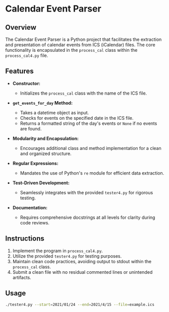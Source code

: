 # Calendar Event Parser

## Overview

The Calendar Event Parser is a Python project that facilitates the extraction and presentation of calendar events from ICS (iCalendar) files. The core functionality is encapsulated in the `process_cal` class within the `process_cal4.py` file.

## Features

- **Constructor:**
  - Initializes the `process_cal` class with the name of the ICS file.

- **`get_events_for_day` Method:**
  - Takes a datetime object as input.
  - Checks for events on the specified date in the ICS file.
  - Returns a formatted string of the day's events or `None` if no events are found.

- **Modularity and Encapsulation:**
  - Encourages additional class and method implementation for a clean and organized structure.

- **Regular Expressions:**
  - Mandates the use of Python's `re` module for efficient data extraction.

- **Test-Driven Development:**
  - Seamlessly integrates with the provided `tester4.py` for rigorous testing.

- **Documentation:**
  - Requires comprehensive docstrings at all levels for clarity during code reviews.

## Instructions

1. Implement the program in `process_cal4.py`.
2. Utilize the provided `tester4.py` for testing purposes.
3. Maintain clean code practices, avoiding output to stdout within the `process_cal` class.
4. Submit a clean file with no residual commented lines or unintended artifacts.

## Usage

```bash
./tester4.py --start=2021/01/24 --end=2021/4/15 --file=example.ics
